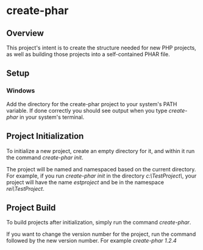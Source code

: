 # create-phar

## Overview

This project's intent is to create the structure needed for new PHP projects,
as well as building those projects into a self-contained PHAR file.

## Setup

### Windows

Add the directory for the create-phar project to your system's PATH
variable. If done correctly you should see output when you type _create-phar_
in your system's terminal.

## Project Initialization

To initialize a new project, create an empty directory for it, and within it
run the command _create-phar init_.

The project will be named and namespaced based on the current directory. For 
example, if you run _create-phar init_ in the directory _c:\\TestProject\\_, 
your project will have the name _estproject_ and be in the namespace 
_rei\TestProject_.

## Project Build

To build projects after initialization, simply run the command _create-phar_.

If you want to change the version number for the project, run the command
followed by the new version number. For example _create-phar 1.2.4_